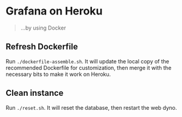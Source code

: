 # Grafana on Heroku

> ...by using Docker

## Refresh Dockerfile

Run `./dockerfile-assemble.sh`. It will update the local copy of the recommended Dockerfile for customization, then merge it with the necessary bits to make it work on Heroku.

## Clean instance

Run `./reset.sh`. It will reset the database, then restart the web dyno.
